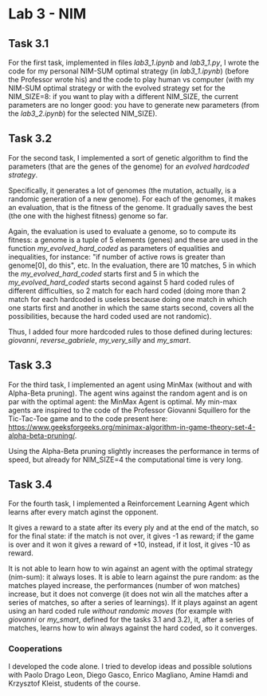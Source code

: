 # Lab 3 - NIM
## Task 3.1
For the first task, implemented in files *lab3_1.ipynb* and *lab3_1.py*, I wrote the code for my personal NIM-SUM optimal strategy (in *lab3_1.ipynb*) (before the Professor wrote his) and the code to play human vs computer (with my NIM-SUM optimal strategy or with the evolved strategy set for the NIM_SIZE=8: if you want to play with a different NIM_SIZE, the current parameters are no longer good: you have to generate new parameters (from the *lab3_2.ipynb*) for the selected NIM_SIZE).
## Task 3.2
For the second task, I implemented a sort of genetic algorithm to find the parameters (that are the genes of the genome) for an *evolved hardcoded strategy*.

Specifically, it generates a lot of genomes (the mutation, actually, is a randomic generation of a new genome). For each of the genomes, it makes an evaluation, that is the fitness of the genome. It gradually saves the best (the one with the highest fitness) genome so far. 

Again, the evaluation is used to evaluate a genome, so to compute its fitness: a genome is a tuple of 5 elements (genes) and these are used in 
the function *my_evolved_hard_coded* as parameters of equalities and inequalities, for instance: "if number of active rows is greater than
genome[0], do this", etc. 
In the evaluation, there are 10 matches, 5 in which the *my_evolved_hard_coded* starts first and 5 in which the *my_evolved_hard_coded* starts
second against 5 hard coded rules of different difficulties, so 2 match for each hard coded (doing more than 2 match for each hardcoded is
useless because doing one match in which one starts first and another in which the same starts second, covers all the possibilities, because
the hard coded used are not randomic).

Thus, I added four more hardcoded rules to those defined during lectures: *giovanni*, *reverse_gabriele*, *my_very_silly* and *my_smart*.

## Task 3.3
For the third task, I implemented an agent using MinMax (without and with Alpha-Beta pruning). The agent wins against the random agent and is on par with the optimal agent: the MinMax Agent is optimal.
My min-max agents are inspired to the code of the Professor Giovanni Squillero for the Tic-Tac-Toe game and to the code present here: https://www.geeksforgeeks.org/minimax-algorithm-in-game-theory-set-4-alpha-beta-pruning/.

Using the Alpha-Beta pruning slightly increases the performance in terms of speed, but already for NIM_SIZE=4 the computational time is very long.

## Task 3.4
For the fourth task, I implemented a Reinforcement Learning Agent which learns after every match aginst the opponent. 


It gives a reward to a state after its every ply and at the end of the match, so for the final state: if the match is not over, it gives -1 as reward; if the game is over and it won it gives a reward of +10, instead, if it lost, it gives -10 as reward.


It is not able to learn how to win against an agent with the optimal strategy (nim-sum): it always loses. It is able to learn against the pure random: as the matches played increase, the performances (number of won matches) increase, but it does not converge (it does not win all the matches after a series of matches, so after a series of learnings). If it plays against an agent using an hard coded rule *without randomic moves* (for example with *giovanni* or *my_smart*, defined for the tasks 3.1 and 3.2), it, after a series of matches, learns how to win always against the hard coded, so it converges.

### Cooperations
I developed the code alone. I tried to develop ideas and possible solutions with Paolo Drago Leon, Diego Gasco, Enrico Magliano, Amine Hamdi and Krzysztof Kleist, students of the course.
